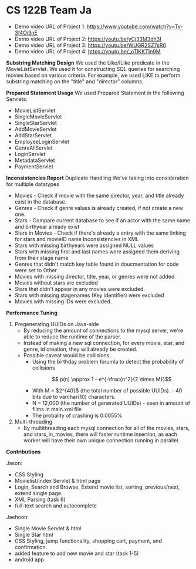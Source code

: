 # CS 122B Team Ja # 

* Demo video URL of Project 1: https://www.youtube.com/watch?v=Tv-3f4Oi3nE
* Demo video URL of Project 2: https://youtu.be/yCj33M3dh3I
* Demo video URL of Project 3: https://youtu.be/WUGR2SZ7sR0 
* Demo video URL of Project 4: https://youtu.be/_oTlKKTIn9M

**Substring Matching Design**
We used the Like/ILike predicate in the MovieListServlet. We used it for constructing SQL queries for searching movies based on various criteria.
For example, we used LIKE to perform substring matching on the "title" and "director" columns.


**Prepared Statement Usage**
We used Prepared Statement in the following Servlets:
* MovieListServlet
* SingleMovieServlet
* SingleStarServlet
* AddMovieServlet
* AddStarServlet
* EmployeeLoginServlet
* GenreAllServlet
* LoginServlet
* MetadataServlet
* PaymentServlet

**Inconsistencies Report**
Duplicate Handling
  We've taking into consideration for multiple datatypes
* Movies - Check if movie with the same director, year, and title already exist in the database.
* Genres - Check if genre values is already created, if not create a new one.
* Stars - Compare current database to see if an actor with the same name and birthyear already exist
* Stars in Movies - Check if there's already a entry with the same linking for stars and movieID name
Inconsistencies in XML
* Stars with missing birthyears were assigned NULL values
* Stars with missing first and last names were assigned them deriving from their stage name
* Genres that didn't match key table found in doucmentation for code were set to Other
* Movies with missing director, title, year, or genres were not added
* Movies without stars are excluded
* Stars that didn't appear in any movies were excluded.
* Stars with missing stagenames (Key identifier) were excluded
* Movies with missing IDs were excluded.

**Performance Tuning**
1. Pregenerating UUIDs on Java-side
   * By reducing the amount of connections to the mysql server, we're able to reduce the runtime of the parser.
   * Instead of making a new sql connection, for every movie, star, and genre, id creation, they will already be created.
   * Possible caveat would be collisions.
     * Using the birthday problem forumla to detect the probability of collisions
       ```math
        p(n) \approx 1 - e^{-\frac{n^2}{2 \times M}}
       ```
     * With M = \$2^{40}\$ (the total number of possible UUIDs). -  40 bits due to varchar(10) characters.
     * N = 12,000 (the number of generated UUIDs) - seen in amount of films in main.xml file
     * The probality of crashing is 0.0055%
2. Multi-threading
   * By multithreading each mysql connection for all of the movies, stars, and stars_in_movies, there will faster runtime insertion, as each worker will have their own unique connection running in parallel.

**Contributions**

Jason:
* CSS Styling
* Movielist/Index Servlet & html page
* Login, Search and Browse, Extend movie list, sorting, previous/next, extend single page.
* XML Parsing (task 6)
* full-text search and autocomplete

Jaehoon:
* Single Movie Servlet & html
* Single Star html
* CSS Styling, jump functionality, shopping cart, payment, and confirmation.
* added feature to add new movie and star (task 1-5)
* android app
